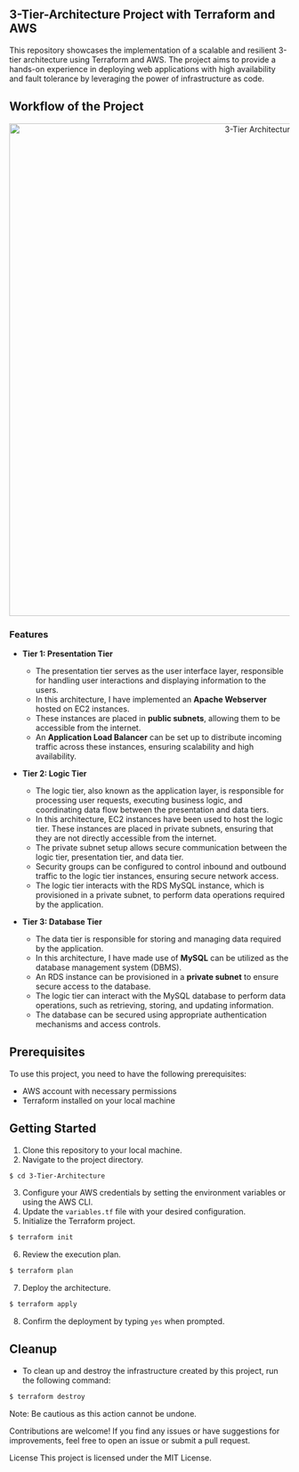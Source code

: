 ## 3-Tier-Architecture Project with Terraform and AWS

This repository showcases the implementation of a scalable and resilient 3-tier architecture using Terraform and AWS. The project aims to provide a hands-on experience in deploying web applications with high availability and fault tolerance by leveraging the power of infrastructure as code.

## Workflow of the Project
<p align="center">
    <img width="884" alt="3-Tier Architecture" src="https://github.com/YashPimple/Terraform-AWS-Architecture/assets/97302447/d90ce939-b16b-4e25-be19-bf71c82c5e92">
</p>

### Features
- **Tier 1: Presentation Tier**
   - The presentation tier serves as the user interface layer, responsible for handling user interactions and displaying information to the users.
   - In this architecture, I have implemented an **Apache Webserver** hosted on EC2 instances.
   - These instances are placed in **public subnets**, allowing them to be accessible from the internet.
   - An **Application Load Balancer** can be set up to distribute incoming traffic across these instances, ensuring scalability and high availability.

- **Tier 2: Logic Tier**
  - The logic tier, also known as the application layer, is responsible for processing user requests, executing business logic, and coordinating data flow between the presentation and data tiers.
  - In this architecture, EC2 instances have been used to host the logic tier. These instances are placed in private subnets, ensuring that they are not directly accessible from the internet.
  - The private subnet setup allows secure communication between the logic tier, presentation tier, and data tier.
  - Security groups can be configured to control inbound and outbound traffic to the logic tier instances, ensuring secure network access.
  - The logic tier interacts with the RDS MySQL instance, which is provisioned in a private subnet, to perform data operations required by the application.
    
- **Tier 3: Database Tier**
   - The data tier is responsible for storing and managing data required by the application.
   - In this architecture, I have made use of **MySQL** can be utilized as the database management system (DBMS).
   - An RDS instance can be provisioned in a **private subnet** to ensure secure access to the database.
   - The logic tier can interact with the MySQL database to perform data operations, such as retrieving, storing, and updating information.
   - The database can be secured using appropriate authentication mechanisms and access controls.


## Prerequisites
To use this project, you need to have the following prerequisites:

- AWS account with necessary permissions
- Terraform installed on your local machine

## Getting Started

1. Clone this repository to your local machine.
2. Navigate to the project directory.

```bash
$ cd 3-Tier-Architecture
```

3. Configure your AWS credentials by setting the environment variables or using the AWS CLI.
4. Update the `variables.tf` file with your desired configuration.
5. Initialize the Terraform project.
```bash
$ terraform init
```
6. Review the execution plan.
```bash
$ terraform plan
```
7. Deploy the architecture.
```bash
$ terraform apply
```

8. Confirm the deployment by typing `yes` when prompted.

## Cleanup
- To clean up and destroy the infrastructure created by this project, run the following command:

```bash
$ terraform destroy
```
Note: Be cautious as this action cannot be undone.

Contributions are welcome! If you find any issues or have suggestions for improvements, feel free to open an issue or submit a pull request.

License
This project is licensed under the MIT License.
